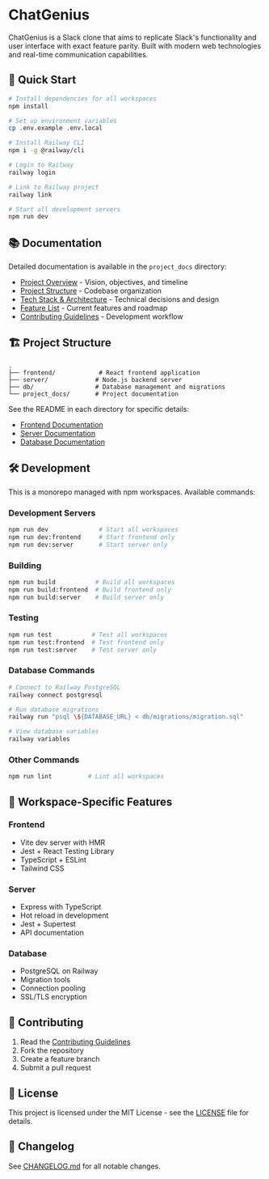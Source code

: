 # ChatGenius

ChatGenius is a Slack clone that aims to replicate Slack's functionality and user interface with exact feature parity. Built with modern web technologies and real-time communication capabilities.

## 🚀 Quick Start

```bash
# Install dependencies for all workspaces
npm install

# Set up environment variables
cp .env.example .env.local

# Install Railway CLI
npm i -g @railway/cli

# Login to Railway
railway login

# Link to Railway project
railway link

# Start all development servers
npm run dev
```

## 📚 Documentation

Detailed documentation is available in the `project_docs` directory:

- [Project Overview](project_docs/project_overview.md) - Vision, objectives, and timeline
- [Project Structure](project_docs/project_structure.md) - Codebase organization
- [Tech Stack & Architecture](project_docs/tech_stack_architecture.md) - Technical decisions and design
- [Feature List](project_docs/feature_list.md) - Current features and roadmap
- [Contributing Guidelines](project_docs/workflow_contribution_guidelines.md) - Development workflow

## 🏗️ Project Structure

```plaintext
.
├── frontend/            # React frontend application
├── server/             # Node.js backend server
├── db/                 # Database management and migrations
└── project_docs/       # Project documentation
```

See the README in each directory for specific details:

- [Frontend Documentation](frontend/README.md)
- [Server Documentation](server/README.md)
- [Database Documentation](db/README.md)

## 🛠️ Development

This is a monorepo managed with npm workspaces. Available commands:

### Development Servers

```bash
npm run dev              # Start all workspaces
npm run dev:frontend     # Start frontend only
npm run dev:server       # Start server only
```

### Building

```bash
npm run build           # Build all workspaces
npm run build:frontend  # Build frontend only
npm run build:server    # Build server only
```

### Testing

```bash
npm run test           # Test all workspaces
npm run test:frontend  # Test frontend only
npm run test:server    # Test server only
```

### Database Commands

```bash
# Connect to Railway PostgreSQL
railway connect postgresql

# Run database migrations
railway run "psql \${DATABASE_URL} < db/migrations/migration.sql"

# View database variables
railway variables
```

### Other Commands

```bash
npm run lint          # Lint all workspaces
```

## 🔧 Workspace-Specific Features

### Frontend

- Vite dev server with HMR
- Jest + React Testing Library
- TypeScript + ESLint
- Tailwind CSS

### Server

- Express with TypeScript
- Hot reload in development
- Jest + Supertest
- API documentation

### Database

- PostgreSQL on Railway
- Migration tools
- Connection pooling
- SSL/TLS encryption

## 🤝 Contributing

1. Read the [Contributing Guidelines](project_docs/workflow_contribution_guidelines.md)
2. Fork the repository
3. Create a feature branch
4. Submit a pull request

## 📄 License

This project is licensed under the MIT License - see the [LICENSE](LICENSE) file for details.

## 📝 Changelog

See [CHANGELOG.md](CHANGELOG.md) for all notable changes.
